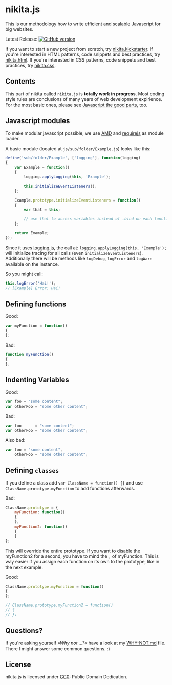 # nikita.js

This is our methodology how to write efficient and scalable Javascript for big websites.

Latest Release: [![GitHub version](https://badge.fury.io/gh/nikita-kit%2Fnikita-js.png)](https://github.com/nikita-kit/nikita-js/releases)

If you want to start a new project from scratch, try [nikita.kickstarter](https://github.com/nikita-kit/nikita-kickstarter).
If you're interested in HTML patterns, code snippets and best practices, try [nikita.html](https://github.com/nikita-kit/nikita-html).
If you're interested in CSS patterns, code snippets and best practices, try [nikita.css](https://github.com/nikita-kit/nikita-css).

## Contents

This part of nikita called `nikita.js` is **totally work in progress**. Most coding style rules are conclusions of many years
of web development expirience. For the most basic ones, please see [Javascript the good parts](http://www.amazon.com/exec/obidos/ASIN/0596517742), too.

## Javascript modules

To make modular javascript possible, we use [AMD](http://requirejs.org/docs/whyamd.html) and [requirejs](http://requirejs.org/) as module loader.

A basic module (located at `js/sub/folder/Example.js`) looks like this:

``` javascript
define('sub/folder/Example', ['logging'], function(logging)
{
	var Example = function()
	{
		logging.applyLogging(this, 'Example');

		this.initializeEventListeners();
	};

	Example.prototype.initializeEventListeners = function()
	{
		var that = this;

		// use that to access variables instead of .bind on each function
	};

	return Example;
});
```

Since it uses [logging.js](https://github.com/DracoBlue/logging-js), the call at: `logging.applyLogging(this, 'Example');`
will initialize tracing for all calls (even `initializeEventListeners`). Additionally there will be methods like `logDebug`,
`logError` and `logWarn` available on the instance.

So you might call:

``` javascript
this.logError('Hai!');
// [Example] Error: Hai!
```

## Defining functions

Good:
``` javascript
var myFunction = function()
{
};
```

Bad:
``` javascript
function myFunction()
{
};
```

## Indenting Variables

Good:
``` javascript
var foo = "some content";
var otherFoo = "some other content";
```

Bad:
``` javascript
var foo      = "some content";
var otherFoo = "some other content";
```
Also bad:
``` javascript
var foo = "some content",
    otherFoo = "some other content";
```

## Defining `classes`

If you define a class add `var ClassName = function() {}` and use `ClassName.prototype.myFunction` to add functions
afterwards.

Bad:
``` javascript
ClassName.prototype = {
    myFunction: function()
    {
    },
    myFunction2: function()
    {
    }
};
```

This will override the entire prototype. If you want to disable the myFunction2 for a second, you have to mind the `,` of
myFunction. This is way easier if you assign each function on its own to the prototype, like in the next example.

Good:
``` javascript
ClassName.prototype.myFunction = function()
{
};

// ClassName.prototype.myFunction2 = function()
// {
// };
```

## Questions?

If you're asking yourself _»Why not …?«_ have a look at my [WHY-NOT.md](https://github.com/nikita-kit/nikita-js/blob/master/WHY-NOT.md) file. There I might answer some common questions. :)

## License

nikita.js is licensed under [CC0](http://creativecommons.org/publicdomain/zero/1.0/): Public Domain Dedication.
